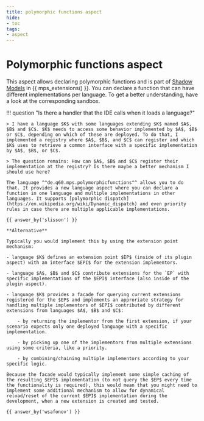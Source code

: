 ```yaml
---
title: polymorphic functions aspect
hide:
- toc
tags:
- aspect
---
```


# Polymorphic functions aspect

This aspect allows declaring polymorphic functions and is part of [Shadow Models](https://jetbrains.github.io/MPS-extensions/extensions/shadowmodels) in {{ mps_extensions() }}.
You can declare a function that can have different implementations per language. To get a better understanding, have a look at the corresponding sandbox.

!!! question "Is there a handler that the IDE calls when it loads a language?"

    > I have a language $K$ with some languages extending $K$ named $A$, $B$ and $C$. $K$ needs to access some behavior implemented by $A$, $B$ or $C$, depending on which of these are deployed. To do that, I implemented a registry where $A$, $B$, and $C$ can register and which $K$ uses to retrieve a common interface with a specific implementation by $A$, $B$, or $C$.
    
    > The question remains: How can $A$, $B$ and $C$ register their implementation at the registry? Is there maybe a better mechanism I should use here?

    The language ^^de.q60.mps.polymorphicfunctions^^ allows you to do that. It provides a new language aspect where you can declare a function in one language and multiple implementations in other languages. It supports [polymorphic dispatch](https://en.wikipedia.org/wiki/Dynamic_dispatch) and even priority rules in case there are multiple applicable implementations.

    {{ answer_by('slisson') }}

    **Alternative**

    Typically you would implement this by using the extension point mechanism:

    - language $K$ defines an extension point $EP$ (inside of its plugin aspect) with an interface $EPI$ for the extension implementors.

    - language $A$, $B$ and $C$ contribute extensions for the `EP` with specific implementations of the $EPI$ interface (also inside of the plugin aspect).

    - language $K$ provides a facade for querying current extensions registered for the $EP$ and implements an approriate strategy for handling multiple implementors of $EPI$ contributed by different extensions from languages $A$, $B$ and $C$:

        - by returning the implementor from the first extension, if your scenario expects only one deployed language with a specific implementation.

        - by picking up one of the implementors from multiple extensions using some criteria, like a priority.

        - by combining/chaining multiple implementors according to your specific logic.

    Because the facade would typically implement some simple caching of the resulting $EPI$ implementation (to not query the $EP$ every time the functionality is required), this would mean that you might need to implement some additional mechanism to allow for dynamical reload/reset of the current $EPI$ implementation during the development, when a new extension is created and tested.

    {{ answer_by('wsafonov') }}